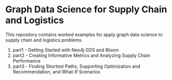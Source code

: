 # Graph Data Science for Supply Chain and Logistics
This repository contains worked examples for apply graph data science to supply chain and logistics problems.

1. part1 - Getting Started with Neo4j GDS and Bloom 
2. part2 - Creating Informative Metrics and Analyzing Supply Chain Performance
3. part3 - Finding Shortest Paths, Supporting Optimization and Recommendation, and What-If Scenarios

